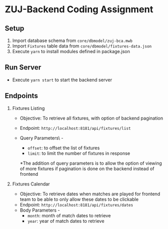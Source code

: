 # ZUJ-Backend Coding Assignment

## Setup

1. Import database schema from `core/dbmodel/zuj-bca.mwb`
2. Import `Fixtures` table data from `core/dbmodel/fixtures-data.json`
3. Execute `yarn` to install modules defined in package.json

## Run Server

- Execute `yarn start` to start the backend server

## Endpoints

1. Fixtures Listing

   - Objective: To retrieve all fixtures, with option of backend pagination
   - Endpoint: `http://localhost:8181/api/fixtures/list`
   - Query Parameters\ -
     - `offset`: to offset the list of fixtures
     - `limit`: to limit the number of fixtures in response

      *The addition of query parameters is to allow the option of viewing of more fixtures if pagination is done on the backend instead of frontend

2. Fixtures Calendar
   - Objective: To retrieve dates when matches are played for frontend team to be able to only allow these dates to be clickable
   - Endpoint: `http://localhost:8181/api/fixtures/dates`
   - Body Parameters -
     - `month`: month of match dates to retrieve
     - `year`: year of match dates to retrieve
